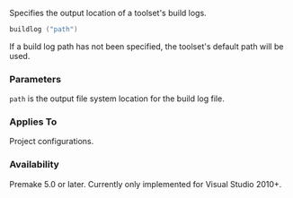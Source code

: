 Specifies the output location of a toolset's build logs.

```lua
buildlog ("path")
```

If a build log path has not been specified, the toolset's default path will be used.

### Parameters ###

`path` is the output file system location for the build log file.

### Applies To ###

Project configurations.

### Availability ###

Premake 5.0 or later. Currently only implemented for Visual Studio 2010+.
